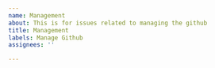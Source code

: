 ```yaml
---
name: Management
about: This is for issues related to managing the github
title: Management
labels: Manage Github
assignees: ''

---
```



